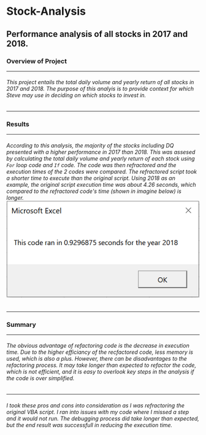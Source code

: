 # **Stock-Analysis** #
Performance analysis of all stocks in 2017 and 2018.
---
### **Overview of Project** ###
---
###### This project entails the total daily volume and yearly return of all stocks in 2017 and 2018. The purpose of this analyis is to provide context for which Steve may use in deciding on which stocks to invest in. ######
---
### **Results** ###
---
###### According to this analysis, the majority of the stocks including DQ presented with a higher performance in 2017 than 2018. This was assesed by calculating the total daily volume and yearly return of each stock using `For` loop code and `If` code. The code was then refractored and the execution times of the 2 codes were compared. The refractored script took a shorter time to execute than the original script. Using 2018 as an example, the original script execution time was about 4.26 seconds, which compared to the refractored code's time (shown in imagine below) is longer. ![Execution of refractored script, 2018](https://github.com/ChristinaGalley/Stock-Analysis/blob/main/Resources/VBA_Challenge_2018.png.PNG) ###### 
---
### **Summary** ###
---
###### The obvious advantage of refactoring code is the decrease in execution time. Due to the higher efficiancy of the recfactored code, less memory is used, which is also a plus. However, there can be disadvantages to the refactoring process. It may take longer than expected to refactor the code, which is not efficient, and it is easy to overlook key steps in the analysis if the code is over simplified. ###### 
---
###### I took these pros and cons into consideration as I was refractoring the original VBA script. I ran into issues with my code where I missed a step and it would not run. The debugging process did take longer than expected, but the end result was successfull in reducing the execution time. ######
